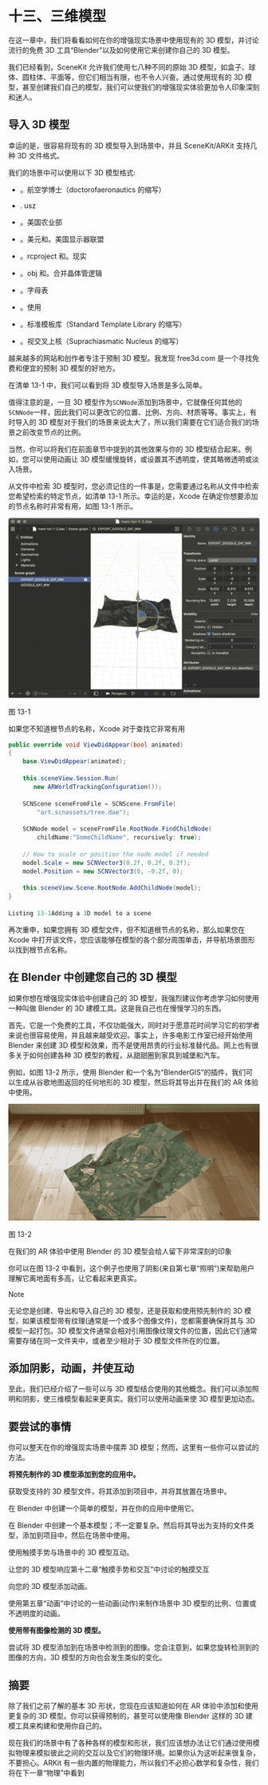 # 十三、三维模型

在这一章中，我们将看看如何在你的增强现实场景中使用现有的 3D 模型，并讨论流行的免费 3D 工具“Blender”以及如何使用它来创建你自己的 3D 模型。

我们已经看到，SceneKit 允许我们使用七八种不同的原始 3D 模型，如盒子、球体、圆柱体、平面等，但它们相当有限，也不令人兴奋。通过使用现有的 3D 模型，甚至创建我们自己的模型，我们可以使我们的增强现实体验更加令人印象深刻和迷人。

## 导入 3D 模型

幸运的是，很容易将现有的 3D 模型导入到场景中，并且 SceneKit/ARKit 支持几种 3D 文件格式。

我们的场景中可以使用以下 3D 模型格式:

*   。航空学博士（doctorofaeronautics 的缩写）

*   . usz

*   。美国农业部

*   。美元和。美国显示器联盟

*   。rcproject 和。现实

*   。obj 和。合并晶体管逻辑

*   。字母表

*   。使用

*   。标准模板库（Standard Template Library 的缩写）

*   。视交叉上核（Suprachiasmatic Nucleus 的缩写）

越来越多的网站和创作者专注于预制 3D 模型。我发现 free3d.com 是一个寻找免费和便宜的预制 3D 模型的好地方。

在清单 13-1 中，我们可以看到将 3D 模型导入场景是多么简单。

值得注意的是，一旦 3D 模型作为`SCNNode`添加到场景中，它就像任何其他的`SCNNode`一样，因此我们可以更改它的位置、比例、方向、材质等等。事实上，有时导入的 3D 模型对于我们的场景来说太大了，所以我们需要在它们适合我们的场景之前改变节点的比例。

当然，你可以将我们在前面章节中提到的其他效果与你的 3D 模型结合起来。例如，您可以使用动画让 3D 模型缓慢旋转，或设置其不透明度，使其略微透明或淡入场景。

从文件中检索 3D 模型时，您必须记住的一件事是，您需要通过名称从文件中检索您希望检索的特定节点，如清单 13-1 所示。幸运的是，Xcode 在确定你想要添加的节点名称时非常有用，如图 13-1 所示。

![img/499298_1_En_13_Fig1_HTML.jpg](img/499298_1_En_13_Fig1_HTML.jpg)

图 13-1

如果您不知道根节点的名称，Xcode 对于查找它非常有用

```cs
public override void ViewDidAppear(bool animated)
{
    base.ViewDidAppear(animated);

    this.sceneView.Session.Run(
       new ARWorldTrackingConfiguration());

    SCNScene sceneFromFile = SCNScene.FromFile(
        "art.scnassets/tree.dae");

    SCNNode model = sceneFromFile.RootNode.FindChildNode(
        childName:"SomeChildName", recursively: true);

    // How to scale or position the node model if needed
    model.Scale = new SCNVector3(0.2f, 0.2f, 0.2f);
    model.Position = new SCNVector3(0, -0.2f, 0);

    this.sceneView.Scene.RootNode.AddChildNode(model);
}

Listing 13-1Adding a 3D model to a scene

```

再次重申，如果您拥有 3D 模型文件，但不知道根节点的名称，那么如果您在 Xcode 中打开该文件，您应该能够在模型的各个部分周围单击，并导航场景图形以找到根节点名称。

## 在 Blender 中创建您自己的 3D 模型

如果你想在增强现实体验中创建自己的 3D 模型，我强烈建议你考虑学习如何使用一种叫做 Blender 的 3D 建模工具。这是我自己也在慢慢学习的东西。

首先，它是一个免费的工具，不仅功能强大，同时对于愿意花时间学习它的初学者来说也很容易使用，并且越来越受欢迎。事实上，许多电影工作室已经开始使用 Blender 来创建 3D 模型和效果，而不是使用昂贵的行业标准替代品。网上也有很多关于如何创建各种 3D 模型的教程，从甜甜圈到家具到城堡和汽车。

例如，如图 13-2 所示，使用 Blender 和一个名为“BlenderGIS”的插件，我们可以生成从谷歌地图返回的任何地形的 3D 模型，然后将其导出并在我们的 AR 体验中使用。

![img/499298_1_En_13_Fig2_HTML.jpg](img/499298_1_En_13_Fig2_HTML.jpg)

图 13-2

在我们的 AR 体验中使用 Blender 的 3D 模型会给人留下非常深刻的印象

你可以在图 13-2 中看到，这个例子也使用了阴影(来自第七章“照明”)来帮助用户理解它离地面有多高，让它看起来更真实。

Note

无论您是创建、导出和导入自己的 3D 模型，还是获取和使用预先制作的 3D 模型，如果该模型带有纹理(通常是一个或多个图像文件)，您都需要确保将其与 3D 模型一起打包。3D 模型文件通常会相对引用图像纹理文件的位置，因此它们通常需要存储在同一文件夹中，或者至少相对于 3D 模型文件所在的位置。

## 添加阴影，动画，并使互动

至此，我们已经介绍了一些可以与 3D 模型结合使用的其他概念。我们可以添加照明和阴影，使三维模型看起来更真实。我们可以使用动画来使 3D 模型更加动态。

## 要尝试的事情

你可以整天在你的增强现实场景中摆弄 3D 模型；然而，这里有一些你可以尝试的方法。

**将预先制作的 3D 模型添加到您的应用中。**

获取受支持的 3D 模型文件，将其添加到项目中，并将其放置在场景中。

在 Blender 中创建一个简单的模型，并在你的应用中使用它。

在 Blender 中创建一个基本模型；不一定要复杂。然后将其导出为支持的文件类型，添加到项目中，然后在场景中使用。

使用触摸手势与场景中的 3D 模型互动。

让您的 3D 模型响应第十二章“触摸手势和交互”中讨论的触摸交互

向您的 3D 模型添加动画。

使用第五章“动画”中讨论的一些动画(动作)来制作场景中 3D 模型的比例、位置或不透明度的动画。

**使用带有图像检测的 3D 模型。**

尝试将 3D 模型添加到在场景中检测到的图像。您会注意到，如果您旋转检测到的图像的方向，3D 模型的方向也会发生类似的变化。

## 摘要

除了我们之前了解的基本 3D 形状，您现在应该知道如何在 AR 体验中添加和使用更复杂的 3D 模型。你可以获得预制的，甚至可以使用像 Blender 这样的 3D 建模工具来构建和使用你自己的。

现在我们的场景中有了各种各样的模型和形状，我们应该想办法让它们通过使用模拟物理来模拟彼此之间的交互以及它们的物理环境。如果你认为这听起来很复杂，不要担心。ARKit 有一些内置的物理能力，所以我们不必担心数学和复杂性，我们将在下一章“物理”中看到